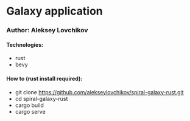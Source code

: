 # Galaxy application

### Author: Aleksey Lovchikov

#### Technologies:
- rust
- bevy

#### How to (rust install required):
- git clone https://github.com/alekseylovchikov/spiral-galaxy-rust.git
- cd spiral-galaxy-rust
- cargo build
- cargo serve
